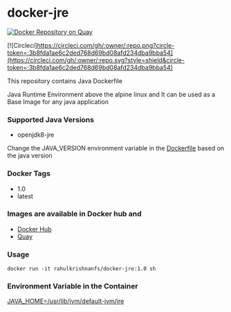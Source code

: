 # docker-jre
[![Docker Repository on Quay](https://quay.io/repository/rahulkrishnanfs/docker-jre/status "Docker Repository on Quay")](https://quay.io/repository/rahulkrishnanfs/docker-jre)

[![Circleci]https://circleci.com/gh/:owner/:repo.png?circle-token=:3b8fda1ae6c2ded768d69bd08afd234dba9bba54](https://circleci.com/gh/:owner/:repo.svg?style=shield&circle-token=:3b8fda1ae6c2ded768d69bd08afd234dba9bba54)

This repository contains Java Dockerfile 

Java Runtime Environment above the alpine linux and It can be used as a Base Image for any java application


### Supported Java Versions

- openjdk8-jre

Change the JAVA_VERSION environment variable in the [Dockerfile](Dockerfile) based on the java version

### Docker Tags

* 1.0 
* latest

### Images are available in Docker hub and 

* [ Docker Hub]( https://hub.docker.com/r/rahulkrishnanfs/docker-jre/ )
* [ Quay ]( https://quay.io/repository/rahulkrishnanfs/docker-jre )

### Usage 
```
docker run -it rahulkrishnanfs/docker-jre:1.0 sh

```
### Environment Variable in the Container

   [JAVA_HOME=/usr/lib/jvm/default-jvm/jre](Dockerfile)
